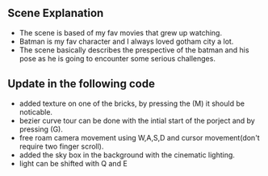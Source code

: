 ## Scene Explanation
- The scene is based of my fav movies that grew up watching.
- Batman is my fav character and I always loved gotham city a lot.
- The scene basically describes the prespective of the batman and his pose as he is going to encounter some serious challenges.


## Update in the following code
- added texture on one of the bricks, by pressing the (M) it should be noticable.
- bezier curve tour can be done with the intial start of the porject and by pressing (G).
- free roam camera movement using W,A,S,D and cursor movement(don't require two finger scroll).
- added the sky box in the background with the cinematic lighting.
- light can be shifted with Q and E